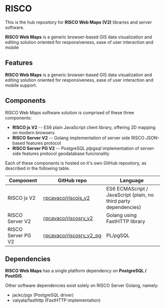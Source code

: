 # RISCO

This is the hub repository for **RISCO Web Maps (V2)** libraries and server software.

**RISCO Web Maps** is a generic browser-based GIS data visualization and editing solution oriented for responsiveness, ease of user interaction and mobile 

## Features

**RISCO Web Maps** is a generic browser-based GIS data visualization and editing solution oriented for responsiveness, ease of user interaction and mobile support.

## Components

RISCO Web Maps software solution is comprised of these three components:

- **RISCO js V2** -- ES6 plain JavaScript client library, offering 2D mapping on modern browsers
- **RISCO Server V2** -- Golang implementation of server side RISCO JSON-based features protocol
- **RISCO Server PG V2** -- PostgreSQL *plpgsql* implementation of server-side features protocol geodatabase funcionality

Each of these components is hosted on it's own GitHub repository, as described in the following table.

| Component | GitHub repo | Language |
| --- | --- | --- |
| RISCO js V2 | [rpcavaco/riscojs_v2](https://github.com/rpcavaco/riscojs_v2) | ES6 ECMAScript / JavaScript (plain, no third party dependencies) |
| RISCO Server V2 | [rpcavaco/riscosrv_v2](https://github.com/rpcavaco/riscosrv_v2) | Golang using FastHTTP library |
| RISCO Server PG V2 | [rpcavaco/riscosrv_v2_pg](https://github.com/rpcavaco/riscosrv_v2_pg) | PL/pgSQL |


## Dependencies

**RISCO Web Maps** has a single platform dependency on **PostgreSQL / PostGIS**. 

Other software dependencies exist solely on RISCO Server Golang, namely:

- jackc/pgx (PostgreSQL driver)
- valyala/fasthttp (FastHTTP implementation)

